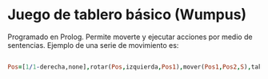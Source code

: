 # Juego de tablero básico (Wumpus)

Programado en Prolog. Permite moverte y ejecutar acciones por medio de sentencias. Ejemplo de una serie de movimiento es:  

```prolog

Pos=[1/1-derecha,none],rotar(Pos,izquierda,Pos1),mover(Pos1,Pos2,S),take(Pos2,Pos3),rotar(Pos3,derecha,Pos4),rotar(Pos4,derecha,Pos5),mover(Pos5,Pos6,S2),out(Pos6).

```